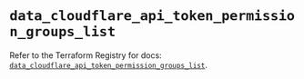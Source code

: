 # `data_cloudflare_api_token_permission_groups_list`

Refer to the Terraform Registry for docs: [`data_cloudflare_api_token_permission_groups_list`](https://registry.terraform.io/providers/cloudflare/cloudflare/5.8.4/docs/data-sources/api_token_permission_groups_list).

